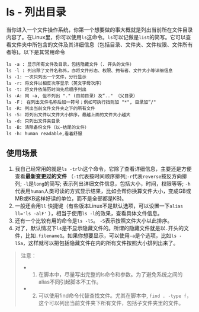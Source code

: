 # ls - 列出目录

当你进入一个文件操作系统，你第一个想要做的事大概就是列出当前所在文件目录内容了。在Linux里，你可以使用`ls`这命令。`ls`可以记做是`list`的简写。它可以查看文件夹中所包含的文件及其详细信息（包括目录、文件夹、文件权限、文件所有者等)。以下是其常用命令
```
ls -a : 显示所有文件及目录，包括隐藏文件（. 开头的文件）
ls -l : 列出除了文件名称外，亦将文件形态、权限、拥有者、文件大小等详细信息
ls -1: 一次只列出一个文件，分行显示
ls -r: 将文件以相反次序显示（英文字母次序）
ls -t: 将文件依简历时间先后顺序列出
ls -A: 同 -a, 但不列出 "." (目前目录）及“.." （父目录）
ls -F： 在列出文件名称后加一符号；例如可执行挡则加 "*", 目录加“/"
ls -R: 列出当前文件文件夹之下的所有文件
ls -S: 将列出文件以文件大小排序，最越上面的文件大小越大
ls -d: 只列出文件夹目录
ls -B: 清除备份文件（以~结尾的文件）
ls -h: human readable,看着舒服
```

## 使用场景
1. 我自己经常用的就是`ls -trlh`这个命令，它除了查看详细信息，主要还是方便查看**最新变更过的文件** （`-t`代表按时间顺序排列;`-r`代表`reverse`按反方向排列; `-l`是`long`的简写; 表示列出详细文件信息，包括大小，时间，权限等等; `-h`代表用`human`人类可读的方式显示结果，比如会帮你换算文件大小，变成GB或MB或KB这样好读的单位，而不是全部都是KB)。
2. 一般还会用`ll` 快捷键（有些版本Linux不是默认选项，可以设置一下`alias ll='ls -alF'` ），相当于使用`ls -l`的效果，查看具体文件信息。
3. 还有一个比较有用的命令是`ls -lS`。 `-S`表示按照文件大小以此排序。
4. 对了，默认情况下`ls`是不显示隐藏文件的。所谓的隐藏文件就是以`.`开头的文件，比如`.filename1`。如果你想要显示，可以使用`-a`是个选项，比如`ls -lSa`，这样就可以把包括隐藏文件在内的所有文件按照大小排列出来了。

> 注意：
> - 1. 在脚本中，尽量写出完整的ls命令和参数。为了避免系统之间的alias不同引起脚本不工作。
> - 2. 可以使用find命令代替查找文件。尤其在脚本中, `find . -type f`，这个可以列出当前文件夹下所有文件，包括子文件夹里的文件。

